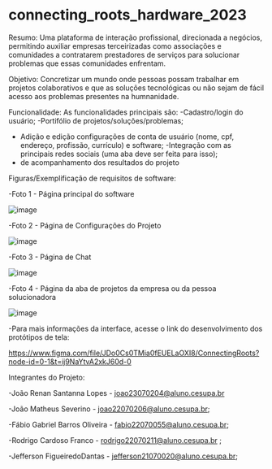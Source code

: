 # connecting_roots_hardware_2023

Resumo:
  Uma plataforma de interação profissional, direcionada a negócios, permitindo auxiliar empresas terceirizadas como associações e comunidades a contratarem prestadores de serviços para solucionar problemas que essas comunidades enfrentam.

Objetivo:
  Concretizar um mundo onde pessoas possam trabalhar em projetos colaborativos e que as soluções tecnológicas ou não sejam de fácil acesso aos problemas presentes na humnanidade.
 
 Funcionalidade: 
 As funcionalidades principais são:
  -Cadastro/login do usuário;
  -Portifólio de projetos/soluções/problemas;
  - Adição e edição configurações de conta de usuário (nome, cpf, endereço, profissão, currículo) e software;
  -Integração com as principais redes sociais (uma aba deve ser feita para isso);
  - de acompanhamento dos resultados do projeto
 

Figuras/Exemplificação de requisitos de software:

-Foto 1 - Página principal do software

![image](https://user-images.githubusercontent.com/102002118/233219133-c676a0b5-8612-49dc-a300-754db43f799d.png)

-Foto 2 - Página de Configurações do Projeto

![image](https://user-images.githubusercontent.com/102002118/233219224-31e90011-b78a-416d-9115-1b48e5feaf81.png)


-Foto 3 - Página de Chat 

![image](https://user-images.githubusercontent.com/102002118/233219259-1a8ad43c-4e9a-4898-a2ba-1e74612ae54e.png)

-Foto 4 - Página da aba de projetos da empresa ou da pessoa solucionadora

![image](https://user-images.githubusercontent.com/102002118/233219424-c224fd6d-aed8-4e07-810c-f597253f6bf6.png)

-Para mais informações da interface, acesse o link do desenvolvimento dos protótipos de tela:

https://www.figma.com/file/JDo0Cs0TMia0fEUELaOXI8/ConnectingRoots?node-id=0-1&t=ij9NaYtvA2xkJ60d-0

Integrantes do Projeto:

-João Renan Santanna Lopes - joao23070204@aluno.cesupa.br
  
-João Matheus Severino - joao22070206@aluno.cesupa.br;
 
-Fábio Gabriel Barros Oliveira - fabio22070055@aluno.cesupa.br;
 
 -Rodrigo Cardoso Franco - rodrigo22070211@aluno.cesupa.br ;
  
 -Jefferson  FigueiredoDantas - jefferson21070020@aluno.cesupa.br;
  
